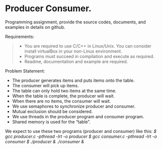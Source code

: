 # **Producer Consumer.**

Programming assignment, provide the source codes, documents, and examples in details on github.

Requirements:
> + You are required to use C/C++ in Linux/Unix. You can consider install virtualBox in your non-Linux environment.
> + Programs must succeed in compilation and execute as required.
> + Readme, documentation and example are required.

Problem Statement:
+ The producer generates items and puts items onto the table. 
+ The consumer will pick up items. 
+ The table can only hold two items at the same time. 
+ When the table is complete, the producer will wait. 
+ When there are no items, the consumer will wait. 
+ We use semaphores to synchronize producer and consumer.
+ Mutual exclusion should be considered. 
+ We use threads in the producer program and consumer program. 
+ Shared memory is used for the “table”.

We expect to use these two programs (producer and consumer) like this:
*$ gcc producer.c -pthread -lrt -o producer*
*$ gcc consumer.c -pthread -lrt -o consumer*
*$ ./producer & ./consumer &*
